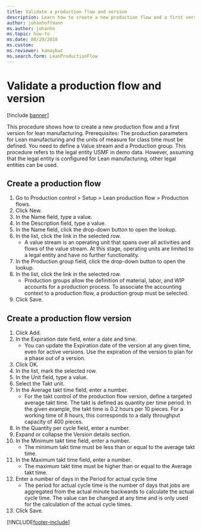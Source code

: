 ```yaml
--- 
title: Validate a production flow and version
description: Learn how to create a new production flow and a first version for lean manufacturing, including a step-by-step process for creating production flows. 
author: johanhoffmann
ms.author: johanho
ms.topic: how-to
ms.date: 08/29/2018
ms.custom:
ms.reviewer: kamaybac   
ms.search.form: LeanProductionFlow
---
```


# Validate a production flow and version

[!include [banner](../../includes/banner.md)]

This procedure shows how to create a new production flow and a first version for lean manufacturing. Prerequisites: The production parameters for Lean manufacturing and the units of measure for class time must be defined. You need to define a Value stream and a Production group. This procedure refers to the legal entity USMF in demo data. However, assuming that the legal entity is configured for Lean manufacturing, other legal entities can be used.


## Create a production flow
1. Go to Production control > Setup > Lean production flow > Production flows.
2. Click New.
3. In the Name field, type a value.
4. In the Description field, type a value.
5. In the Name field, click the drop-down button to open the lookup.
6. In the list, click the link in the selected row.
    * A value stream is an operating unit that spans over all activities and flows of the value stream.   At this stage, operating units are limited to a legal entity and have no further functionality.  
7. In the Production group field, click the drop-down button to open the lookup.
8. In the list, click the link in the selected row.
    * Production groups allow the definition of material, labor, and WIP accounts for a production process. To associate the accounting context to a production flow, a production group must be selected.  
9. Click Save.

## Create a production flow version
1. Click Add.
2. In the Expiration date field, enter a date and time.
    * You can update the Expiration date of the version at any given time, even for active versions. Use the expiration of the version to plan for a phase out of a version.  
3. Click OK.
4. In the list, mark the selected row.
5. In the Unit field, type a value.
6. Select the Takt unit.
7. In the Average takt time field, enter a number.
    * For the takt control of the production flow version, define a targeted average takt time.   The takt is defined as quantity  per time period.  In the given example, the takt time is 0.2 hours per 10 pieces. For a working time of 8 hours, this corresponds to a daily throughput capacity of 400 pieces.  
8. In the Quantity per cycle field, enter a number.
9. Expand or collapse the Version details section.
10. In the Minimum takt time field, enter a number.
    * The minimum takt time must be less than or equal to the average takt time.  
11. In the Maximum takt time field, enter a number.
    * The maximum takt time must be higher than or equal to the Average takt time.  
12. Enter a number of days in the Period for actual cycle time
    * The period for actual cycle time is the number of days that jobs are aggregated from the actual minute backwards to calculate the actual cycle time. The value can be changed at any time and is only used for the calculation of the actual cycle times.  
13. Click Save.



[!INCLUDE[footer-include](../../../includes/footer-banner.md)]